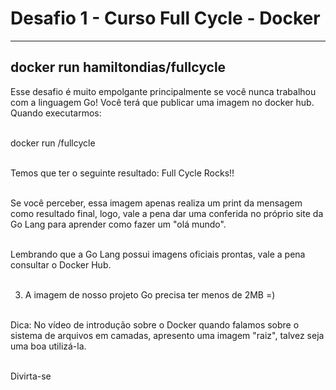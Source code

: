 <h1>Desafio 1 - Curso Full Cycle - Docker</h1>

<hr>

<h2>docker run hamiltondias/fullcycle</h2>

<p>
Esse desafio é muito empolgante principalmente se você nunca trabalhou com a linguagem Go!
Você terá que publicar uma imagem no docker hub. Quando executarmos:<br><br>

docker run <seu-user>/fullcycle<br><br>

Temos que ter o seguinte resultado: Full Cycle Rocks!!<br><br>

Se você perceber, essa imagem apenas realiza um print da mensagem como resultado final, logo, vale a pena dar uma conferida no próprio site da Go Lang para aprender como fazer um "olá mundo".<br><br>

Lembrando que a Go Lang possui imagens oficiais prontas, vale a pena consultar o Docker Hub.<br><br>

3) A imagem de nosso projeto Go precisa ter menos de 2MB =)<br><br>

Dica: No vídeo de introdução sobre o Docker quando falamos sobre o sistema de arquivos em camadas, apresento uma imagem "raiz", talvez seja uma boa utilizá-la.<br><br>

Divirta-se
</p>